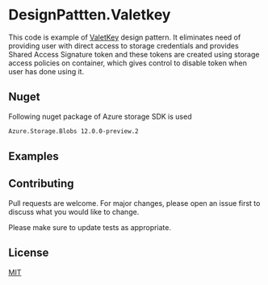 # DesignPattten.Valetkey

This code is example of [ValetKey](https://docs.microsoft.com/en-us/azure/architecture/patterns/valet-key) design pattern. It eliminates need of providing user with direct access to storage credentials and provides Shared Access Signature token and these tokens are created using storage access policies on container, which gives control to disable token when user has done using it. 

## Nuget

Following nuget package of Azure storage SDK is used 

```bash
Azure.Storage.Blobs 12.0.0-preview.2
```

## Examples



## Contributing
Pull requests are welcome. For major changes, please open an issue first to discuss what you would like to change.

Please make sure to update tests as appropriate.

## License
[MIT](https://choosealicense.com/licenses/mit/)
